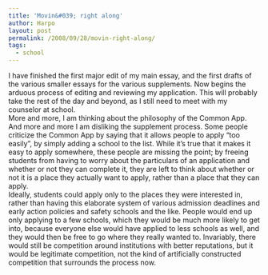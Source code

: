 ```yaml
---
title: 'Movin&#039; right along'
author: Harpo
layout: post
permalink: /2008/09/28/movin-right-along/
tags:
  - school
---
```

I have finished the first major edit of my main essay, and the first drafts of the various smaller essays for the various supplements. Now begins the arduous process of editing and reviewing my application. This will probably take the rest of the day and beyond, as I still need to meet with my counselor at school.  
More and more, I am thinking about the philosophy of the Common App. And more and more I am disliking the supplement process. Some people criticize the Common App by saying that it allows people to apply &#8220;too easily&#8221;, by simply adding a school to the list. While it&#8217;s true that it makes it easy to apply somewhere, these people are missing the point; by freeing students from having to worry about the particulars of an application and whether or not they can complete it, they are left to think about whether or not it is a place they actually want to apply, rather than a place that they can apply.  
Ideally, students could apply only to the places they were interested in, rather than having this elaborate system of various admission deadlines and early action policies and safety schools and the like. People would end up only applying to a few schools, which they would be much more likely to get into, because everyone else would have applied to less schools as well, and they would then be free to go where they really wanted to. Invariably, there would still be competition around institutions with better reputations, but it would be legitimate competition, not the kind of artificially constructed competition that surrounds the process now.